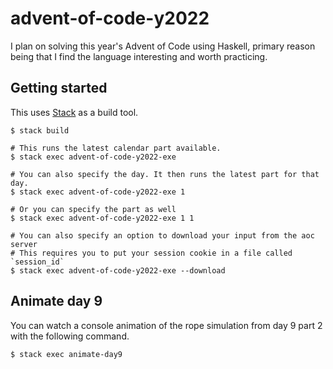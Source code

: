 # advent-of-code-y2022

I plan on solving this year's Advent of Code using Haskell, primary reason being that I find the language interesting and worth practicing.

## Getting started

This uses [Stack](https://docs.haskellstack.org/en/stable/) as a build tool.

```console
$ stack build

# This runs the latest calendar part available.
$ stack exec advent-of-code-y2022-exe

# You can also specify the day. It then runs the latest part for that day.
$ stack exec advent-of-code-y2022-exe 1

# Or you can specify the part as well
$ stack exec advent-of-code-y2022-exe 1 1

# You can also specify an option to download your input from the aoc server
# This requires you to put your session cookie in a file called `session_id`
$ stack exec advent-of-code-y2022-exe --download
```

## Animate day 9

You can watch a console animation of the rope simulation from day 9 part 2 with the
following command.

```console
$ stack exec animate-day9
```
